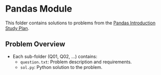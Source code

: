 # Pandas Module

This folder contains solutions to problems from the [Pandas Introduction Study Plan](https://leetcode.com/studyplan/introduction-to-pandas/).

## Problem Overview

- Each sub-folder (Q01, Q02, ...) contains:
  - `question.txt`: Problem description and requirements.
  - `sol.py`: Python solution to the problem.


